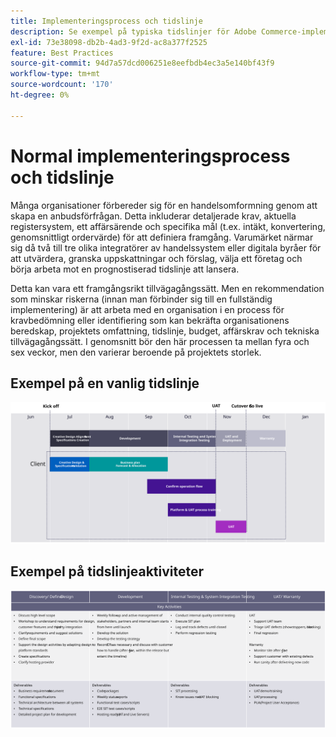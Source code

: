 ```yaml
---
title: Implementeringsprocess och tidslinje
description: Se exempel på typiska tidslinjer för Adobe Commerce-implementering och tidslinjeaktiviteter.
exl-id: 73e38098-db2b-4ad3-9f2d-ac8a377f2525
feature: Best Practices
source-git-commit: 94d7a57dcd006251e8eefbdb4ec3a5e140bf43f9
workflow-type: tm+mt
source-wordcount: '170'
ht-degree: 0%

---
```



# Normal implementeringsprocess och tidslinje

Många organisationer förbereder sig för en handelsomformning genom att skapa en anbudsförfrågan. Detta inkluderar detaljerade krav, aktuella registersystem, ett affärsärende och specifika mål (t.ex. intäkt, konvertering, genomsnittligt ordervärde) för att definiera framgång. Varumärket närmar sig då två till tre olika integratörer av handelssystem eller digitala byråer för att utvärdera, granska uppskattningar och förslag, välja ett företag och börja arbeta mot en prognostiserad tidslinje att lansera.

Detta kan vara ett framgångsrikt tillvägagångssätt. Men en rekommendation som minskar riskerna (innan man förbinder sig till en fullständig implementering) är att arbeta med en organisation i en process för kravbedömning eller identifiering som kan bekräfta organisationens beredskap, projektets omfattning, tidslinje, budget, affärskrav och tekniska tillvägagångssätt. I genomsnitt bör den här processen ta mellan fyra och sex veckor, men den varierar beroende på projektets storlek.

## Exempel på en vanlig tidslinje

![Exempel på tidslinje för vanlig implementering av handel](../../assets/playbooks/timeline-example.svg)

## Exempel på tidslinjeaktiviteter

![Exempel på tidslinjeaktiviteter för implementering av e-handel](../../assets/playbooks/timeline-activities-example.svg)

